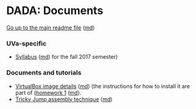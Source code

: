 DADA: Documents
===============

[Go up to the main readme file](../readme.html) ([md](../readme.md))

### UVa-specific

- [Syllabus](../uva/syllabus.html) ([md](../uva/syllabus.md)) for the
  fall 2017 semester)

### Documents and tutorials

- [VirtualBox image details](virtualbox-image-details.html)
([md](virtualbox-image-details.md)) (the instructions for how to
install it are part of ([homework 1](../hws/hw1-vm.html)
([md](../hws/hw1-vm.md)).
- [Tricky Jump assembly technique](tricky-jump.html) ([md](tricky-jump.md))
